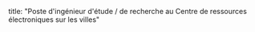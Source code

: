 title: "Poste d'ingénieur d'étude / de recherche au Centre de ressources électroniques sur les villes"